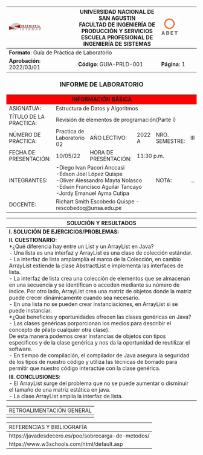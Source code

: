 <div align="center">
<table>
    <theader>
        <tr>
            <td><img src="./epis.png" alt="EPIS" style="width:50%; height:auto"/></td>
            <th>
                <span style="font-weight:bold;">UNIVERSIDAD NACIONAL DE SAN AGUSTIN</span><br />
                <span style="font-weight:bold;">FACULTAD DE INGENIERÍA DE PRODUCCIÓN Y SERVICIOS</span><br />
                <span style="font-weight:bold;">ESCUELA PROFESIONAL DE INGENIERÍA DE SISTEMAS</span>
            </th>
            <td><img src="./abet.png" alt="ABET" style="width:50%; height:auto"/></td>
        </tr>
    </theader>
    <tbody>
        <tr><td colspan="3"><span style="font-weight:bold;">Formato</span>: Guía de Práctica de Laboratorio</td></tr>
        <tr><td><span style="font-weight:bold;">Aprobación</span>:  2022/03/01</td><td><span style="font-weight:bold;">Código</span>: GUIA-PRLD-001</td><td><span style="font-weight:bold;">Página</span>: 1</td></tr>
    </tbody>
</table>
</div>
<div align="center">
 <h3>INFORME DE LABORATORIO</h3>
</div>
<table>
 <theader>
  <tr><th colspan="6" bgcolor="red">INFORMACIÓN BÁSICA</th></tr>
 </theader>
 <tbody>
  <tr><td>ASIGNATUA:</td><td colspan="5">Estructura de Datos y Algoritmos</td></tr>
  <tr><td>TÍTULO DE LA PRACTICA:</td><td colspan="5">Revisión de elementos de programación(Parte I)</td></tr>
  <tr><td>NÚMERO DE PRÁCTICA:</td><td>Practica de Laboratorio 02</td><td>AÑO LECTIVO:</td><td>2022 A</td><td>NRO. SEMESTRE:</td><td>III</td></tr>
  <tr><td>FECHA DE PRESENTACIÓN:</td><td>10/05/22</td><td>HORA DE PRESENTACIÓN:</td><td colspan="3">11:30 p.m.</td></tr>
  <tr><td>INTEGRANTES:</td><td colspan="3">-Diego Ivan Pacori Anccasi<br>-Edson Joel López Quispe<br>-Oliver Alessandro Mayta Nolasco<br>-Edwin Francisco Aguilar Tancayo<br>-Jordy Emanuel Ayma Cutipa</td><td>NOTA:</td><td>...</td></tr>
  <tr><td>DOCENTE:</td><td colspan="5">Richart Smith Escobedo Quispe - rescobedoq@unsa.edu.pe</td></tr>
 </tbody>
</table>
<table>
 <theader>
  <tr><th>SOLUCIÓN Y RESULTADOS</th></tr>
 </theader>
 <tbody>
  <tr><td><strong>I. SOLUCIÓN DE EJERCICIOS/PROBLEMAS:</strong><br>
  
  </td></tr>
  <tr><td><strong>II. CUESTIONARIO:</strong><br>*¿Qué diferencia hay entre un List y un ArrayList en Java?<br>- Una lista es una interfaz y ArrayList es una clase de colección estándar.<br>- La interfaz de lista amplamplía el marco de la Colección, en cambio ArrayList extiende la clase AbstractList e implementa las interfaces de lista.<br>- La interfaz de lista crea una colección de elementos que se almacenan en una secuencia y se identifican o acceden mediante su número de índice. Por otro lado, ArrayList crea una matriz de objetos donde la matriz puede crecer dinámicamente cuando sea necesario.<br>- En una lista no se pueden crear instanciaciones, en ArrayList si se puede instanciar.<br>*¿Qué beneficios y oportunidades ofrecen las clases genéricas en Java?<br>- Las clases genéricas porporcionan los medios para describir el concepto de pila(o cualquier otra clase).<br> De esta manera podemos crear instancias de objetos con tipos específicos y de la clase genérica y nos da la oportunidad de reutilizar el software.<br>- En tiempo de compilación, el compilador de Java asegura la seguridad de los tipos de nuestro código y utiliza las técnicas de borrado para permitir que nuestro código interactúe con la clase genérica.
  </td></tr>


  <tr><td><strong>III. CONCLUSIONES:</strong><br>- El ArrayList surge del problema que no se puede aumentar o disminuir el tamaño de una matriz estática en java.<br>- La clase ArrayList amplía la interfaz de lista.
  </td></tr>
 </tbody>
</table>

<table>
 <theader>
  <tr><td>RETROALIMENTACIÓN GENERAL</td><tr>
 </theader>
 <tbody>
  <tr><td></td></tr>
 </tbody>
</table>


    
<table>
 <theader>
  <tr><td>REFERENCIAS Y BIBLIOGRAFÍA</td><tr>
 </theader>
 <tbody>
  <tr><td>https://javadesdecero.es/poo/sobrecarga-de-metodos/ </td></tr>
  <tr><td>https://www.w3schools.com/html/default.asp </td></tr>
 </tbody>
</table>